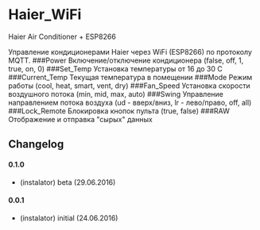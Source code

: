 # Haier_WiFi
Haier Air Conditioner + ESP8266

Управление кондиционерами Haier через WiFi (ESP8266) по протоколу MQTT.
###Power
Включение/отключение кондиционера (false, off, 1, true, on, 0)
###Set_Temp
Установка температуры от 16 до 30 C
###Current_Temp
Текущая температура в помещении
###Mode
Режим работы (cool, heat, smart, vent, dry)
###Fan_Speed
Установка скорости воздушного потока (min, mid, max, auto)
###Swing
Управление направлением потока воздуха (ud - вверх/вниз, lr - лево/право, off, all)
###Lock_Remote
Блокировка кнопок пульта (true, false)
###RAW
Отображение и отправка "сырых" данных

## Changelog

#### 0.1.0
* (instalator) beta (29.06.2016)
 
#### 0.0.1
* (instalator) initial (24.06.2016)
